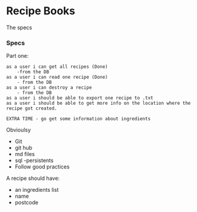# Recipe Books

The specs

### Specs

Part one:
 
    as a user i can get all recipes (Done)
        -from the DB
    as a user i can read one recipe (Done)
        - from the DB
    as a user i can destroy a recipe
        - from the DB
    as a user i should be able to export one recipe to .txt
    as a user i should be able to get more info on the location where the recipe got created. 
    
    EXTRA TIME - go get some information about ingredients
    
Obvioulsy
- Git
 - git hub
 - md files
 - sql -persistents
 - Follow good practices
 
 A recipe should have:
  - an ingredients list
  - name
  - postcode
 